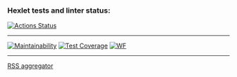 ### Hexlet tests and linter status:
[![Actions Status](https://github.com/Stonek79/frontend-project-lvl3/workflows/hexlet-check/badge.svg)](https://github.com/Stonek79/frontend-project-lvl3/actions)

* * *

[![Maintainability](https://api.codeclimate.com/v1/badges/a99a88d28ad37a79dbf6/maintainability)](https://codeclimate.com/github/Stonek79/frontend-project-lvl3)
[![Test Coverage](https://api.codeclimate.com/v1/badges/a99a88d28ad37a79dbf6/test_coverage)](https://codeclimate.com/github/Stonek79/frontend-project-lvl3)
[![WF](https://github.com/Stonek79/frontend-project-lvl3/workflows/ThirdWF/badge.svg)](https://github.com/Stonek79/frontend-project-lvl3/actions)

* * *

[RSS aggregator](https://frontend-project-lvl3-aofhurzla.vercel.app)
